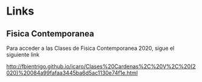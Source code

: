 # Links

## Fisica Contemporanea
Para acceder a las Clases de Fisica Contemporanea 2020, sigue el siguiente link

http://fbientrigo.github.io/icaro/Clases%20Cardenas%2C%20V%2C%20(2020)%20084a99fafaa3445ba6d5ac1130e74f1e.html

